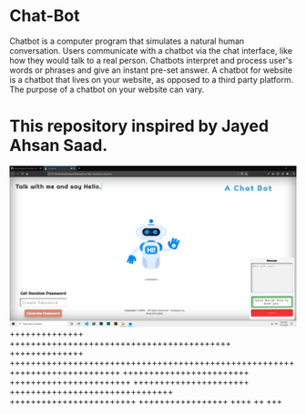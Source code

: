 # Chat-Bot
Chatbot is a computer program that simulates a natural human conversation. Users communicate with a chatbot via the chat interface, like how they would talk to a real person. Chatbots interpret and process user's words or phrases and give an instant pre-set answer. A chatbot for website is a chatbot that lives on your website, as opposed to a third party platform. The purpose of a chatbot on your website can vary. 
# This repository inspired by Jayed Ahsan Saad.


![alt text](https://github.com/AhsanParadise/Chat-Bot/blob/master/ScreenShot.png?raw=true)
++++++++++++++ ++++++++++++++++++++++++++++++++++++++++++
++++++++++++++ +++++++++++++++++++++++++++++++++++++++++++++++++++++++++++++++++++++++++++
++++++++++++++++++++++++ +++++++++++++++++++++++ ++++++++++++++++++++++
 +++++++++++++++++++++++++++++++ ++++++++++++++++++++++++
+++++++++++++++++
++++ ++ +++
